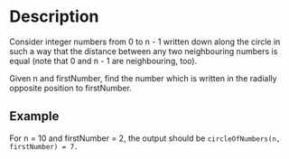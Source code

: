 # Description

Consider integer numbers from 0 to n - 1 written down along the circle in such a way that the distance between any two neighbouring numbers is equal (note that 0 and n - 1 are neighbouring, too).

Given n and firstNumber, find the number which is written in the radially opposite position to firstNumber.

## Example

For n = 10 and firstNumber = 2, the output should be
`circleOfNumbers(n, firstNumber) = 7.`

